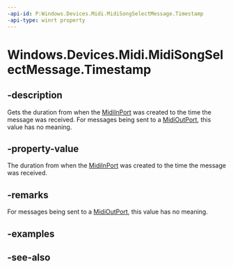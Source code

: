 ----api-id: P:Windows.Devices.Midi.MidiSongSelectMessage.Timestamp
-api-type: winrt property
---<!-- Property syntaxpublic Windows.Foundation.TimeSpan Timestamp { get; }--># Windows.Devices.Midi.MidiSongSelectMessage.Timestamp## -descriptionGets the duration from when the [MidiInPort](midiinport.md) was created to the time the message was received. For messages being sent to a [MidiOutPort](midioutport.md), this value has no meaning.## -property-valueThe duration from when the [MidiInPort](midiinport.md) was created to the time the message was received.## -remarksFor messages being sent to a [MidiOutPort](midioutport.md), this value has no meaning.## -examples## -see-also